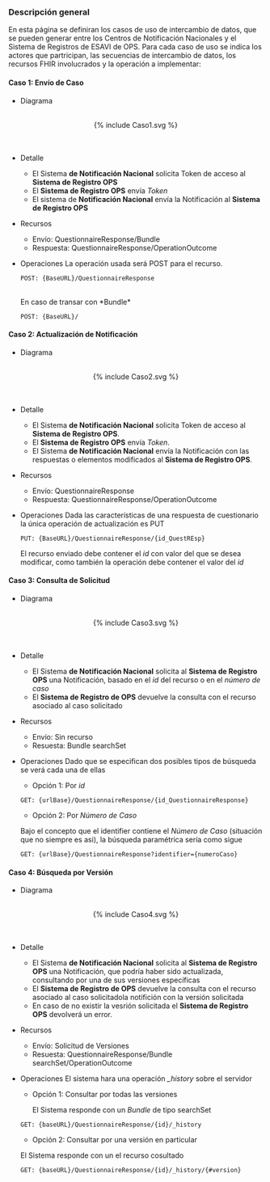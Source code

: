 ### Descripción general

En esta página se definiran los casos de uso de intercambio de datos, que se pueden generar entre los Centros de Notificación Nacionales y el Sistema de Registros de ESAVI de OPS. Para cada caso de uso se indica los actores que partricipan, las secuencias de intercambio de datos, los recursos FHIR involucrados y la operación a implementar:

#### Caso 1: Envío de Caso 

*  Diagrama
<br>

<div align="center" >
  {% include Caso1.svg %}
</div>
<br clear="all"/>

<br>

* Detalle
  * El Sistema **de Notificación Nacional** solicita Token de acceso al  **Sistema de Registro OPS**
  * El **Sistema de Registro OPS** envía *Token*
  * El sistema de **Notificación Nacional** envía la Notificación al **Sistema de Registro OPS**

* Recursos
  * Envío: QuestionnaireResponse/Bundle 
  * Respuesta: QuestionnaireResponse/OperationOutcome

* Operaciones
  La operación usada será POST para el recurso.

  ```
  POST: {BaseURL}/QuestionnaireResponse
  ```

  <br>
  En caso de transar con *Bundle*

  ```
  POST: {BaseURL}/
  ```


#### Caso 2: Actualización de Notificación

*  Diagrama

<br>

<div align="center" >
  {% include Caso2.svg %}
</div>
<br clear="all"/>

<br>

* Detalle
  * El Sistema **de Notificación Nacional** solicita Token de acceso al  **Sistema de Registro OPS**.
  * El **Sistema de Registro OPS** envía *Token*.
  * El Sistema **de Notificación Nacional** envía la Notificación con las respuestas o elementos modificados  al **Sistema de Registro OPS**.

* Recursos
  * Envío: QuestionnaireResponse
  * Respuesta: QuestionnaireResponse/OperationOutcome

* Operaciones
  Dada las características de una respuesta de cuestionario la única operación de actualización es PUT

  ```
  PUT: {BaseURL}/QuestionnaireResponse/{id_QuestREsp}
  ```

  El recurso enviado debe contener el *id* con valor del que se desea modificar, como también la operación debe contener el valor del *id*



#### Caso 3: Consulta de Solicitud

*  Diagrama

<br>

<div align="center" >
  {% include Caso3.svg %}
</div>
<br clear="all"/>

<br>

* Detalle
  * El Sistema **de Notificación Nacional** solicita al  **Sistema de Registro OPS** una Notificación, basado en el *id* del recurso o en el *número de caso*
  * El **Sistema de Registro de OPS** devuelve la consulta con el recurso asociado al caso solicitado
  
* Recursos
  * Envío: Sin recurso
  * Resuesta: Bundle searchSet


* Operaciones
  Dado que se especifican dos posibles tipos de búsqueda se verá cada una de ellas

  * Opción 1: Por *id*

  ```
  GET: {urlBase}/QuestionnaireResponse/{id_QuestionnaireResponse}
  ```

  * Opción 2: Por *Número de Caso*

  Bajo el concepto que el identifier contiene el *Número de Caso* (situación que no siempre es asi), la búsqueda paramétrica sería como sigue

  ```
  GET: {urlBase}/QuestionnaireResponse?identifier={numeroCaso}
  ```


#### Caso 4: Búsqueda por Versión

*  Diagrama
<br>

<div align="center" >
  {% include Caso4.svg %}
</div>
<br clear="all"/>

<br>

* Detalle
  * El Sistema **de Notificación Nacional** solicita al  **Sistema de Registro OPS** una Notificación, que podría haber sido actualizada, consultando por una de sus versiones específicas
  * El **Sistema de Registro de OPS** devuelve la consulta con el recurso asociado al caso solicitadola notifición con la versión solicitada
  * En caso de no existir la vesrión solicitada el **Sistema de Registro OPS** devolverá un error.

* Recursos
  * Envío: Solicitud de Versiones
  * Resuesta: QuestionnaireResponse/Bundle searchSet/OperationOutcome

* Operaciones
 El sistema hara una operación *_history* sobre el servidor

   * Opción 1: Consultar por todas las versiones

     El Sistema responde con un *Bundle* de tipo searchSet 

    ```
    GET: {baseURL}/QuestionnaireResponse/{id}/_history
    ```

    * Opción 2: Consultar por una versión en particular

     El Sistema responde con un el recurso cosultado

    ```
    GET: {baseURL}/QuestionnaireResponse/{id}/_history/{#version}
    ```


